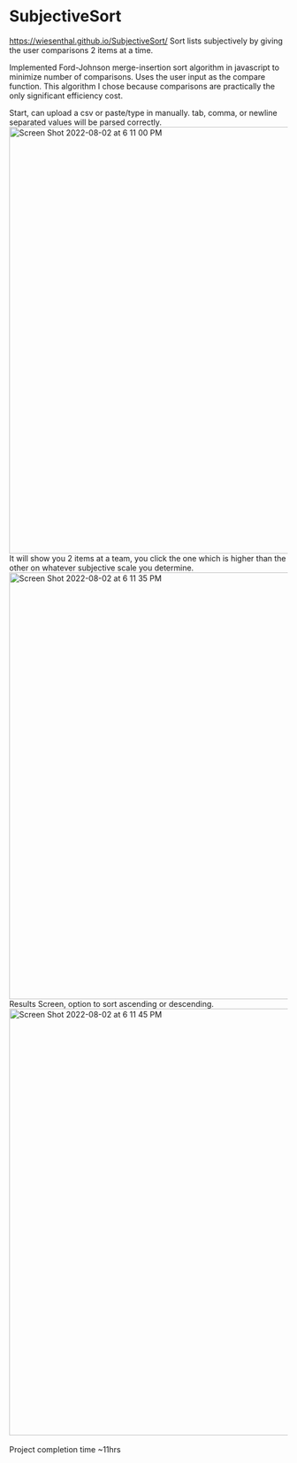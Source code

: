 # SubjectiveSort
https://wiesenthal.github.io/SubjectiveSort/
Sort lists subjectively by giving the user comparisons 2 items at a time.

Implemented Ford-Johnson merge-insertion sort algorithm in javascript to minimize number of comparisons. Uses the user input as the compare function. This algorithm I chose because comparisons are practically the only significant efficiency cost.

Start, can upload a csv or paste/type in manually. tab, comma, or newline separated values will be parsed correctly.
<img width="771" alt="Screen Shot 2022-08-02 at 6 11 00 PM" src="https://user-images.githubusercontent.com/26258920/182502931-8d820bfd-5a8f-4f15-9435-320bb36dc149.png">
<br>
It will show you 2 items at a team, you click the one which is higher than the other on whatever subjective scale you determine.
<br>
<img width="771" alt="Screen Shot 2022-08-02 at 6 11 35 PM" src="https://user-images.githubusercontent.com/26258920/182502939-4a5bb4ed-435e-4c11-97b8-8b33bdeb9d74.png">
<br>
Results Screen, option to sort ascending or descending.
<br>
<img width="771" alt="Screen Shot 2022-08-02 at 6 11 45 PM" src="https://user-images.githubusercontent.com/26258920/182502937-eb22c7ab-379b-4a62-9d43-bcd4cf6f8301.png">
<br><br>
Project completion time ~11hrs
